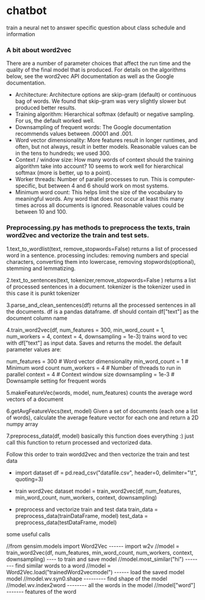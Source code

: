 # chatbot
train a neural net to answer specific question about class schedule and information 

### A bit about word2vec

There are a number of parameter choices that affect the run time and the quality of the final model that is produced. For details on the algorithms below, see the word2vec API documentation as well as the Google documentation. 

* Architecture: Architecture options are skip-gram (default) or continuous bag of words. We found that skip-gram was very slightly slower but produced better results.
* Training algorithm: Hierarchical softmax (default) or negative sampling. For us, the default worked well.
* Downsampling of frequent words: The Google documentation recommends values between .00001 and .001.
* Word vector dimensionality: More features result in longer runtimes, and often, but not always, result in better models. Reasonable values can be in the tens to hundreds; we used 300.
* Context / window size: How many words of context should the training algorithm take into account? 10 seems to work well for hierarchical softmax (more is better, up to a point).
* Worker threads: Number of parallel processes to run. This is computer-specific, but between 4 and 6 should work on most systems.
* Minimum word count: This helps limit the size of the vocabulary to meaningful words. Any word that does not occur at least this many times across all documents is ignored. Reasonable values could be between 10 and 100.

### Preprocessing.py has methods to preprocess the texts, train word2vec and vectorize the train and test sets.

1.text_to_wordlist(text, remove_stopwords=False)
  returns a list of processed word in a sentence.
  processing includes: removing numbers and special characters, converting them into lowercase, 
  removing stopwords(optional), stemming and lemmatizing.

2.text_to_sentences(text, tokenizer,remove_stopwords=False )
  returns a list of processed sentences in a document. tokenizer is the tokenizer used in this case it is punkt tokenizer

3.parse_and_clean_sentences(df)
  returns all the processed sentences in all the documents. df is a pandas dataframe. df should contain df["text"] as the document column name

4.train_word2vec(df, num_features = 300, min_word_count = 1, num_workers = 4, context = 4, downsampling = 1e-3)
  trains word to vec with df["text"] as input data. Saves and returns the model.
  the default parameter values are:

  num_features = 300    # Word vector dimensionality
  min_word_count = 1    # Minimum word count
  num_workers = 4       # Number of threads to run in parallel
  context = 4           # Context window size
  downsampling = 1e-3   # Downsample setting for frequent words

5.makeFeatureVec(words, model, num_features)
  counts the average word vectors of a document 

6.getAvgFeatureVecs(text, model)
  Given a set of documents (each one a list of words), calculate the average feature vector for each one and return a 2D numpy array 

7.preprocess_data(df, model)
  basically this function does everything :) just call this function to return processed and vectorized data.

Follow this order to train wordd2vec and then vectorize the train and test data
* import dataset
df = pd.read_csv("datafile.csv", header=0, delimiter="\t", quoting=3)

* train word2vec dataset
model = train_word2vec(df, num_features, min_word_count, num_workers, context, downsampling)

* preprocess and vectorize train and test data
train_data = preprocess_data(trainDataFrame, model)
test_data = preprocess_data(testDataFrame, model)

some useful calls

//from gensim.models import Word2Vec ------ import w2v
//model = train_word2vec(df, num_features, min_word_count, num_workers, context, downsampling) ---- to train and save model
//model.most_similar("hi") -------- find similar words to a word
//model = Word2Vec.load("trainedWord2vecmodel") ------ load the saved model model
//model.wv.syn0.shape --------- find shape of the model
//model.wv.index2word -------- all the words in the model
//model["word"] ------- features of the word

